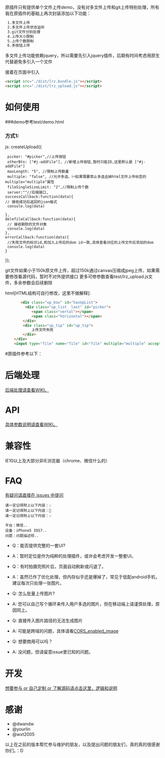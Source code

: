 原插件只有提供单个文件上传demo，没有对多文件上传和git上传特别处理，所有我在原插件的基础上再次封装添加以下功能：
```html
 1.多文件上传
 2.多文件上传状态监听
 3.git文件分别处理
 4.上传大小限制
 5.上传个数限制
 6.多按钮上传
```
多文件上传功能依赖jquery，所以需要先引入jquery插件，后期有时间考虑用原生代替避免多引入一个文件

接着在页面中引入
```html
<script src="./dist/lrz.bundle.js"></script>
<script src="./dist/lrz_upload.js"></script>
```

# 如何使用

###demo参考test/demo.html
### 方式1:
js:
  createUpload({

     picker: "#picker",//上传按钮
     otherBtn: ["#j-addFile"], //新增上传按钮,暂时只能ID,这里默认是 ["#j-addFile"]
     maxLength: "5", //限制上传数量
     multiple: "false", //允许多选，㈠如果需要禁止多选去掉html文件上传标签的multiple="multiple"属性
     fileSingleSizeLimit: "2",//限制上传个数
     server:""//后端接口,
    successCallback:function(data){
    // 接收成功后返回的json格式
     console.log(data)

    },
    delefileCallback:function(data){
     // 接收删除的文件对象
     console.log(data)
    },
    errorCallback:function(data){
     //失败文件的标识id,和加入上传后的dom id一致,具体查看对应的上传文件后添加的dom
     console.log(data)
    }
   
});

git文件如果小于150k原文件上传，超过150k通过canvas压缩成jpeg上传，如果需要修改看源代码，暂时不对外提供接口
更多可修参数查看test/lrz_upload.js文件，多余参数会后续删除

html[HTML结构可自行修改，这里不做解释]:
```html
       <div class="up_box" id="hasUpList">
         <div class="up_list  last" id="picker">
            <span class="vertal"></span>
            <span class="horizontal"></span>
        </div>
        <div class="up_tip" id="up_tip">
            上传文件失败
        </div>
    </div>
    <input type="file" name="file" id="file" multiple="multiple" accept="image/*" style="display:none">㈠
```


#原插件参考以下：
# 后端处理

[后端处理请查看WIKI。](https://github.com/think2011/localResizeIMG/wiki)


# API

[具体参数说明请查看WIKI。](https://github.com/think2011/localResizeIMG/wiki)

# 兼容性

IE10以上及大部分非IE浏览器（chrome、微信什么的）

# FAQ

[有疑问请直接在 issues 中提问](https://github.com/think2011/localResizeIMG/issues)

```
请一定记得附上以下内容：💡
请一定记得附上以下内容：🙈
请一定记得附上以下内容：💡

平台：微信..
设备：iPhone5 IOS7..
问题：问题描述呗..
```

* Q：能否提供完整的一套UI?
* A：暂时定位是作为纯粹的处理插件，或许会考虑开发一整套UI。

* Q：有时拍摄完照片后，页面自动刷新或闪退了。
* A：虽然已作了优化处理，但内存似乎还是爆掉了，常见于低配android手机，建议每次只处理一张图片。

* Q: 怎么批量上传图片?
* A: 您可以自己写个循环来传入用户多选的图片，但在移动端上请谨慎处理，原因同上。

* Q: 直接传入图片路径的无法生成图片
* A: 可能是跨域的问题，具体请看[CORS_enabled_image](https://developer.mozilla.org/en-US/docs/Web/HTML/CORS_enabled_image)

* Q: 想要商用可以吗？
* A: 没问题，但请留意issue里已知的问题。

# 开发

[想要参与 or 自己定制 or 了解源码请点击这里，逻辑和说明](https://github.com/think2011/localResizeIMG/wiki/3.-%E6%BA%90%E7%A0%81%E9%80%BB%E8%BE%91)

# 感谢

* @dwandw
* @yourlin
* @wxt2005

以上在之前的版本帮忙参与维护的朋友，以及提出问题的朋友们，真的真的很感谢你们。：D
